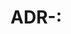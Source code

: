 # ADR-<seq>: <Title>

- Date: YYYY-MM-DD
- Status: Proposed / Accepted / Superseded
- Context:
- Decision:
- Consequences:
- Alternatives:
